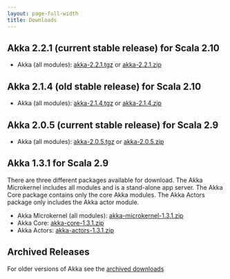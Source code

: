 ```yaml
---
layout: page-full-width
title: Downloads
---
```


## Akka 2.2.1 (current stable release) for Scala 2.10

* Akka (all modules): [akka-2.2.1.tgz](http://downloads.typesafe.com/akka/akka-2.2.1.tgz) or [akka-2.2.1.zip](http://downloads.typesafe.com/akka/akka-2.2.1.zip)

## Akka 2.1.4 (old stable release) for Scala 2.10

* Akka (all modules): [akka-2.1.4.tgz](http://downloads.typesafe.com/akka/akka-2.1.4.tgz) or [akka-2.1.4.zip](http://downloads.typesafe.com/akka/akka-2.1.4.zip)

## Akka 2.0.5 (current stable release) for Scala 2.9

* Akka (all modules): [akka-2.0.5.tgz](http://downloads.typesafe.com/akka/akka-2.0.5.tgz) or [akka-2.0.5.zip](http://downloads.typesafe.com/akka/akka-2.0.5.zip)

## Akka 1.3.1 for Scala 2.9

There are three different packages available for download. The Akka Microkernel includes all modules and is a stand-alone app server. The Akka Core package contains only the core Akka modules. The Akka Actors package only includes the Akka actor module.

* Akka Microkernel (all modules): [akka-microkernel-1.3.1.zip](http://downloads.typesafe.com/akka/akka-microkernel-1.3.1.zip)
* Akka Core: [akka-core-1.3.1.zip](http://downloads.typesafe.com/akka/akka-core-1.3.1.zip)
* Akka Actors: [akka-actors-1.3.1.zip](http://downloads.typesafe.com/akka/akka-actors-1.3.1.zip)


## Archived Releases

For older versions of Akka see the [archived downloads](http://downloads.typesafe.com/downloads/archive/index.html)
